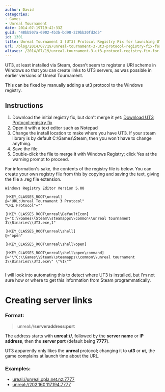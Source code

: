 ```yaml
---
author: David
categories:
- Games
- Unreal Tournament
date: 2014-07-19T19:42:33Z
guid: "48bb507a-6902-4b3b-bd98-229bb20fd2d5"
id: 1301
title: Unreal Tournament 3 (UT3) Protocol Registry Fix for launching UT3 links
url: /blog/2014/07/19/unreal-tournament-3-ut3-protocol-registry-fix-for-launching-ut3-links/
aliases: /2014/07/19/unreal-tournament-3-ut3-protocol-registry-fix-for-launching-ut3-links/
---
```


UT3, at least installed via Steam, doesn't seem to register a URI scheme in Windows so that you can create links to UT3 servers, as was possible in earlier versions of Unreal Tournament.

This can be fixed by manually adding a ut3 protocol to the Windows registry.

## Instructions

  1. Download the initial registry fix, but don't merge it yet: [Download UT3 Protocol registry fix](/downloads/games/ut/ut3protocol.zip)
  2. Open it with a text editor such as Notepad
  3. Change the install location to make where you have UT3. If your steam library is by default C:\Games\Steam, then you won't have to change anything.
  4. Save the file.
  5. Double-click the file to merge it with Windows Registry; click Yes at the warning prompt to proceed.

For information's sake, the contents of the registry file is below. You can create your own registry file from this by copying and saving the text, giving the file a .reg file extension.

```registry
Windows Registry Editor Version 5.00

[HKEY_CLASSES_ROOT\unreal]
@="URL:Unreal Tournament 3 Protocol"
"URL Protocol"=""

[HKEY_CLASSES_ROOT\unreal\DefaultIcon]
@="C:\\Games\\Steam\\steamapps\\common\\unreal tournament 3\\Binaries\\UT3.exe,1"

[HKEY_CLASSES_ROOT\unreal\shell]
@="open"

[HKEY_CLASSES_ROOT\unreal\shell\open]

[HKEY_CLASSES_ROOT\unreal\shell\open\command]
@="\"C:\\Games\\Steam\\steamapps\\common\\unreal tournament 3\\Binaries\\UT3.exe\" \"%1\""


```

I will look into automating this to detect where UT3 is installed, but I'm not sure how or where to get this information from Steam programmatically.

# Creating server links

### Format:

> unreal://**serveraddress**:**port**

The address starts with **unreal://**, followed by the **server name** or **IP address**, then the **server port** (default being **7777**).

UT3 apparently only likes the **unreal** protocol; changing it to **ut3** or **ut**, the game complains at launch time about the URL.

### Examples:

  * [ureal://unreal.opla.net.nz:7777](unreal://unreal.opla.net.nz:7777)
  * <unreal://202.160.117.194:7777>
